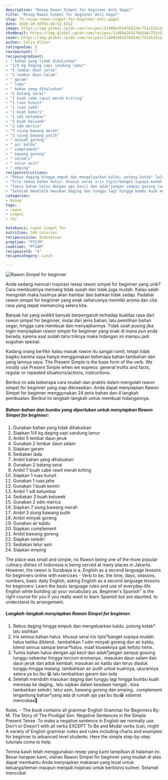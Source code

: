 ```yaml
---
description: "Resep Rawon Simpel for beginner Anti Gagal"
title: "Resep Rawon Simpel for beginner Anti Gagal"
slug: 74-resep-rawon-simpel-for-beginner-anti-gagal
date: 2020-10-30T01:04:52.631Z
image: https://img-global.cpcdn.com/recipes/11408e263476d2a6/751x532cq70/rawon-simpel-for-beginner-foto-resep-utama.jpg
thumbnail: https://img-global.cpcdn.com/recipes/11408e263476d2a6/751x532cq70/rawon-simpel-for-beginner-foto-resep-utama.jpg
cover: https://img-global.cpcdn.com/recipes/11408e263476d2a6/751x532cq70/rawon-simpel-for-beginner-foto-resep-utama.jpg
author: Celia Oliver
ratingvalue: 5
reviewcount: 7
recipeingredient:
- " bahan yang tidak dihaluskan"
- "1/4 kg daging sapi sandung lamur"
- "5 lembar daun jeruk"
- "2 lembar daun salam"
- " garam"
- " lada"
- " bahan yang dihaluskan"
- "2 batang serai"
- "7 buah cabe rawit merah kriting"
- "1 ruas kunyit"
- "1 ruas jahe"
- "1 buah kemiri"
- "1 sdt ketumbar"
- "3 buah keluwek"
- "2 sdm merica"
- "7 siung bawang merah"
- "3 siung bawang putih"
- " minyak goreng"
- " air kaldu"
- " complement"
- " bawang goreng"
- " seledri"
- " telur asin"
- " emping"
recipeinstructions:
- "Rebus daging hingga empuk dan mengeluarkan kaldu. potong kotak² lalu sisihkan"
- "Iris semua bahan halus. khusus serai iris tipis²banget supaya mudah halus ketika diblend.. tambahkan 1 sdm minyak goreng dan air kaldu, blend semua sampai benar²halus. maaf kluweknya gak kefoto hehe.."
- "Tumis bahan halus dengan api kecil dan aduk²jangan sampai gosong tunggu sebentar hingga tercium aromanya.. masukan daun salam dan daun jeruk dan aduk kembali, masukan air kaldu dan terus diaduk tunggu hingga matang. tambahkan air putih untuk kuahnya, ukurannya selera ya bu ibu 😁 lalu tambahkan garam dan lada"
- "Setelah mendidih masukan daging dan tunggu lagi hingga bumbu kuah meresap ke daging.. lalu sajikan dalam keadaan hangat.. bisa tambahkan seledri, telur asin, bawang goreng dan emping.. complement tergantung bahan²yang ada di rumah aja yaa bu ibu😁 selamat mencobaa💞"
categories:
- Resep
tags:
- rawon
- simpel
- for

katakunci: rawon simpel for 
nutrition: 249 calories
recipecuisine: Indonesian
preptime: "PT27M"
cooktime: "PT34M"
recipeyield: "4"
recipecategory: Lunch

---
```



![Rawon Simpel for beginner](https://img-global.cpcdn.com/recipes/11408e263476d2a6/751x532cq70/rawon-simpel-for-beginner-foto-resep-utama.jpg)

Anda sedang mencari inspirasi resep rawon simpel for beginner yang unik? Cara membuatnya memang tidak susah dan tidak juga mudah. Kalau salah mengolah maka hasilnya akan hambar dan bahkan tidak sedap. Padahal rawon simpel for beginner yang enak seharusnya memiliki aroma dan cita rasa yang dapat memancing selera kita.

Banyak hal yang sedikit banyak berpengaruh terhadap kualitas rasa dari rawon simpel for beginner, mulai dari jenis bahan, lalu pemilihan bahan segar, hingga cara membuat dan menyajikannya. Tidak usah pusing jika ingin menyiapkan rawon simpel for beginner yang enak di mana pun anda berada, karena asal sudah tahu triknya maka hidangan ini mampu jadi suguhan spesial.

Kadang orang berfikir kalau masak rawon itu sangat rumit, tetapi tidak bagiku karena saya hanya menggunakan beberapa bahan tambahan dan yang lainnya saya. The Present Simple is the base form of the verb. We mostly use Present Simple when we express: general truths and facts, regular or repeated situations/actions, instructions.


Berikut ini ada beberapa cara mudah dan praktis dalam mengolah rawon simpel for beginner yang siap dikreasikan. Anda dapat menyiapkan Rawon Simpel for beginner menggunakan 24 jenis bahan dan 4 langkah pembuatan. Berikut ini langkah-langkah untuk membuat hidangannya.

<!--inarticleads1-->

##### Bahan-bahan dan bumbu yang diperlukan untuk menyiapkan Rawon Simpel for beginner:

1. Gunakan  bahan yang tidak dihaluskan
1. Siapkan 1/4 kg daging sapi sandung lamur
1. Ambil 5 lembar daun jeruk
1. Gunakan 2 lembar daun salam
1. Siapkan  garam
1. Sediakan  lada
1. Ambil  bahan yang dihaluskan
1. Gunakan 2 batang serai
1. Ambil 7 buah cabe rawit merah kriting
1. Siapkan 1 ruas kunyit
1. Gunakan 1 ruas jahe
1. Gunakan 1 buah kemiri
1. Ambil 1 sdt ketumbar
1. Sediakan 3 buah keluwek
1. Gunakan 2 sdm merica
1. Siapkan 7 siung bawang merah
1. Ambil 3 siung bawang putih
1. Ambil  minyak goreng
1. Gunakan  air kaldu
1. Siapkan  complement
1. Ambil  bawang goreng
1. Siapkan  seledri
1. Sediakan  telur asin
1. Siapkan  emping


The place was small and simple, no Rawon being one of the more popular culinary dishes of Indonesia is being served at many places in Jakarta. However, the rawon is Surabaya is a. English as a second language lessons for beginners online with exercises - Verb to be, the time, days, seasons, numbers, basic daily English, asking English as a second language lessons for beginners: Learn the basic language rules and use of everyday-life English while building up your vocabulary as. Beginner&#39;s Spanish&#34; is the right course for you if you really want to learn Spanish but are daunted. to understand its arrangement. 

<!--inarticleads2-->

##### Langkah-langkah menyiapkan Rawon Simpel for beginner:

1. Rebus daging hingga empuk dan mengeluarkan kaldu. potong kotak² lalu sisihkan
1. Iris semua bahan halus. khusus serai iris tipis²banget supaya mudah halus ketika diblend.. tambahkan 1 sdm minyak goreng dan air kaldu, blend semua sampai benar²halus. maaf kluweknya gak kefoto hehe..
1. Tumis bahan halus dengan api kecil dan aduk²jangan sampai gosong tunggu sebentar hingga tercium aromanya.. masukan daun salam dan daun jeruk dan aduk kembali, masukan air kaldu dan terus diaduk tunggu hingga matang. tambahkan air putih untuk kuahnya, ukurannya selera ya bu ibu 😁 lalu tambahkan garam dan lada
1. Setelah mendidih masukan daging dan tunggu lagi hingga bumbu kuah meresap ke daging.. lalu sajikan dalam keadaan hangat.. bisa tambahkan seledri, telur asin, bawang goreng dan emping.. complement tergantung bahan²yang ada di rumah aja yaa bu ibu😁 selamat mencobaa💞


Rules. - The book contains all grammar English Grammar for Beginners By: M. The Story of The Prodigal Son. Negative Sentences in the Simple Present Tense. To make a negative sentence in English we normally use Don&#39;t or Doesn&#39;t with all verbs EXCEPT To Be and Modal verbs (can, might A variety of English grammar notes and rules including charts and examples for beginner to advanced level students. Here the simple step-by-step tutorials come to help. 

Terima kasih telah menggunakan resep yang kami tampilkan di halaman ini. Besar harapan kami, olahan Rawon Simpel for beginner yang mudah di atas dapat membantu Anda menyiapkan makanan yang lezat untuk keluarga/teman maupun menjadi inspirasi untuk berbisnis kuliner. Selamat mencoba!
